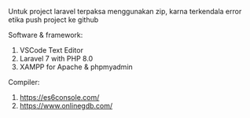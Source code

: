 Untuk project laravel terpaksa menggunakan zip,
karna terkendala error etika push project ke github

Software & framework:
1. VSCode Text Editor
2. Laravel 7 with PHP 8.0
3. XAMPP for Apache & phpmyadmin

Compiler:
1. https://es6console.com/
2. https://www.onlinegdb.com/

